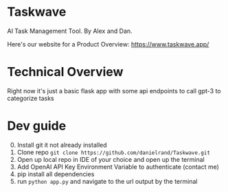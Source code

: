 # Taskwave
AI Task Management Tool. By Alex and Dan.

Here's our website for a Product Overview: https://www.taskwave.app/

# Technical Overview
Right now it's just a basic flask app with some api endpoints to call gpt-3 to categorize tasks

# Dev guide
0. Install git it not already installed
1. Clone repo `git clone https://github.com/danielrand/Taskwave.git`
2. Open up local repo in IDE of your choice and open up the terminal
3. Add OpenAI API Key Environment Variable to authenticate (contact me)
4. pip install all dependencies
5. run `python app.py` and navigate to the url output by the terminal